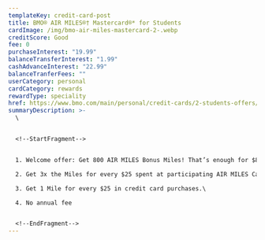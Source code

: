 ```yaml
---
templateKey: credit-card-post
title: BMO® AIR MILES®† Mastercard®* for Students
cardImage: /img/bmo-air-miles-mastercard-2-.webp
creditScore: Good
fee: 0
purchaseInterest: "19.99"
balanceTransferInterest: "1.99"
cashAdvanceInterest: "22.99"
balanceTranferFees: ""
userCategory: personal
cardCategory: rewards
rewardType: speciality
href: https://www.bmo.com/main/personal/credit-cards/2-students-offers/
summaryDescription: >-
  \


  <!--StartFragment-->


  1. Welcome offer: Get 800 AIR MILES Bonus Miles! That’s enough for $80 towards purchases with AIR MILES Cash.\

  2. Get 3x the Miles for every $25 spent at participating AIR MILES Cash Reward Partners.\

  3. Get 1 Mile for every $25 in credit card purchases.\

  4. No annual fee


  <!--EndFragment-->
---
```

